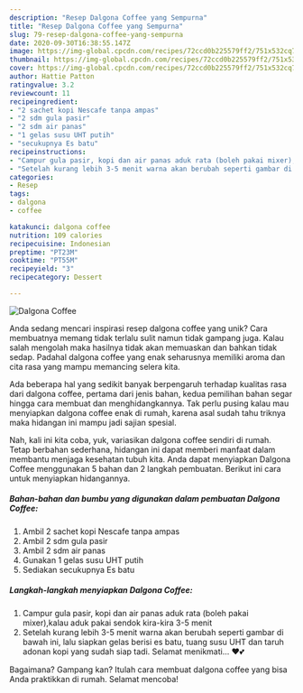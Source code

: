 ```yaml
---
description: "Resep Dalgona Coffee yang Sempurna"
title: "Resep Dalgona Coffee yang Sempurna"
slug: 79-resep-dalgona-coffee-yang-sempurna
date: 2020-09-30T16:38:55.147Z
image: https://img-global.cpcdn.com/recipes/72ccd0b225579ff2/751x532cq70/dalgona-coffee-foto-resep-utama.jpg
thumbnail: https://img-global.cpcdn.com/recipes/72ccd0b225579ff2/751x532cq70/dalgona-coffee-foto-resep-utama.jpg
cover: https://img-global.cpcdn.com/recipes/72ccd0b225579ff2/751x532cq70/dalgona-coffee-foto-resep-utama.jpg
author: Hattie Patton
ratingvalue: 3.2
reviewcount: 11
recipeingredient:
- "2 sachet kopi Nescafe tanpa ampas"
- "2 sdm gula pasir"
- "2 sdm air panas"
- "1 gelas susu UHT putih"
- "secukupnya Es batu"
recipeinstructions:
- "Campur gula pasir, kopi dan air panas aduk rata (boleh pakai mixer),kalau aduk pakai sendok kira-kira 3-5 menit"
- "Setelah kurang lebih 3-5 menit warna akan berubah seperti gambar di bawah ini, lalu siapkan gelas berisi es batu, tuang susu UHT dan taruh adonan kopi yang sudah siap tadi. Selamat menikmati... ❤️💕"
categories:
- Resep
tags:
- dalgona
- coffee

katakunci: dalgona coffee 
nutrition: 109 calories
recipecuisine: Indonesian
preptime: "PT23M"
cooktime: "PT55M"
recipeyield: "3"
recipecategory: Dessert

---
```



![Dalgona Coffee](https://img-global.cpcdn.com/recipes/72ccd0b225579ff2/751x532cq70/dalgona-coffee-foto-resep-utama.jpg)

Anda sedang mencari inspirasi resep dalgona coffee yang unik? Cara membuatnya memang tidak terlalu sulit namun tidak gampang juga. Kalau salah mengolah maka hasilnya tidak akan memuaskan dan bahkan tidak sedap. Padahal dalgona coffee yang enak seharusnya memiliki aroma dan cita rasa yang mampu memancing selera kita.



Ada beberapa hal yang sedikit banyak berpengaruh terhadap kualitas rasa dari dalgona coffee, pertama dari jenis bahan, kedua pemilihan bahan segar hingga cara membuat dan menghidangkannya. Tak perlu pusing kalau mau menyiapkan dalgona coffee enak di rumah, karena asal sudah tahu triknya maka hidangan ini mampu jadi sajian spesial.


Nah, kali ini kita coba, yuk, variasikan dalgona coffee sendiri di rumah. Tetap berbahan sederhana, hidangan ini dapat memberi manfaat dalam membantu menjaga kesehatan tubuh kita. Anda dapat menyiapkan Dalgona Coffee menggunakan 5 bahan dan 2 langkah pembuatan. Berikut ini cara untuk menyiapkan hidangannya.

<!--inarticleads1-->

##### Bahan-bahan dan bumbu yang digunakan dalam pembuatan Dalgona Coffee:

1. Ambil 2 sachet kopi Nescafe tanpa ampas
1. Ambil 2 sdm gula pasir
1. Ambil 2 sdm air panas
1. Gunakan 1 gelas susu UHT putih
1. Sediakan secukupnya Es batu




<!--inarticleads2-->

##### Langkah-langkah menyiapkan Dalgona Coffee:

1. Campur gula pasir, kopi dan air panas aduk rata (boleh pakai mixer),kalau aduk pakai sendok kira-kira 3-5 menit
1. Setelah kurang lebih 3-5 menit warna akan berubah seperti gambar di bawah ini, lalu siapkan gelas berisi es batu, tuang susu UHT dan taruh adonan kopi yang sudah siap tadi. Selamat menikmati... ❤️💕




Bagaimana? Gampang kan? Itulah cara membuat dalgona coffee yang bisa Anda praktikkan di rumah. Selamat mencoba!
